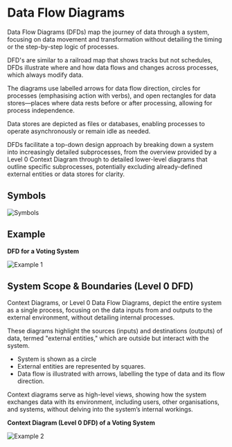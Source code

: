 # **Data Flow Diagrams**

Data Flow Diagrams (DFDs) map the journey of data through a system, focusing on data movement and transformation without detailing the timing or the step-by-step logic of processes.

DFD's are similar to a railroad map that shows tracks but not schedules, DFDs illustrate where and how data flows and changes across processes, which always modify data.

The diagrams use labelled arrows for data flow direction, circles for processes (emphasising action with verbs), and open rectangles for data stores—places where data rests before or after processing, allowing for process independence.

Data stores are depicted as files or databases, enabling processes to operate asynchronously or remain idle as needed.

DFDs facilitate a top-down design approach by breaking down a system into increasingly detailed subprocesses, from the overview provided by a Level 0 Context Diagram through to detailed lower-level diagrams that outline specific subprocesses, potentially excluding already-defined external entities or data stores for clarity.

## **Symbols**
![Symbols](/Tier%207%20-%20Software%20Engineering/Unit%201%20-%20Python%20Essentials/Software%20Development%20and%20Management/Charts%20and%20Algorithms/Data%20Flow%20Diagrams/Images/symbols.avif)

## **Example**
**DFD for a Voting System**

![Example 1](/Tier%207%20-%20Software%20Engineering/Unit%201%20-%20Python%20Essentials/Software%20Development%20and%20Management/Charts%20and%20Algorithms/Data%20Flow%20Diagrams/Images/example.avif)

## **System Scope & Boundaries (Level 0 DFD)**
Context Diagrams, or Level 0 Data Flow Diagrams, depict the entire system as a single process, focusing on the data inputs from and outputs to the external environment, without detailing internal processes.

These diagrams highlight the sources (inputs) and destinations (outputs) of data, termed "external entities," which are outside but interact with the system.

- System is shown as a circle
- External entities are represented by squares.
- Data flow is illustrated with arrows, labelling the type of data and its flow direction.

Context diagrams serve as high-level views, showing how the system exchanges data with its environment, including users, other organisations, and systems, without delving into the system’s internal workings.

**Context Diagram (Level 0 DFD) of a Voting System**

![Example 2](/Tier%207%20-%20Software%20Engineering/Unit%201%20-%20Python%20Essentials/Software%20Development%20and%20Management/Charts%20and%20Algorithms/Data%20Flow%20Diagrams/Images/level0dfd.avif)